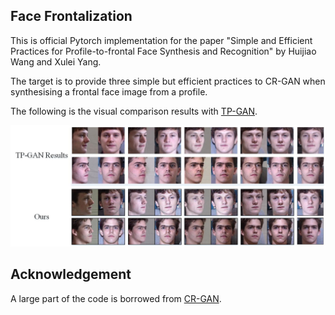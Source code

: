 ## Face Frontalization
This is official Pytorch implementation for the paper "Simple and Efficient Practices for Profile-to-frontal Face Synthesis and Recognition" by Huijiao Wang and Xulei Yang.

The target is to provide three simple but efficient practices to CR-GAN when synthesising a frontal face image from a profile.

The following is the visual comparison results with [TP-GAN](https://github.com/HRLTY/TP-GAN).

![Visual Comparison results with TP-GAN](results/Compare_with_TP-GAN.jpg)


## Acknowledgement
A large part of the code is borrowed from [CR-GAN](https://github.com/bluer555/CR-GAN). 

